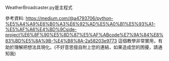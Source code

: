 WeatherBroadcaster.py是主程式



參考資料:
https://medium.com/@a4793706/python-%E5%A4%A9%E6%B0%A3%E6%92%AD%E5%A0%B1%E5%93%A1-%E5%AF%A6%E4%BD%9Cside-project%E6%8F%90%E5%8D%87%E5%AF%ABcode%E7%9A%84%E8%83%BD%E5%8A%9B-%E4%B8%8A-2a58203e9773
這個教學非常實用，有助於理解把想法具現化。(不好意思擅自附上您的連結，如果造成您的困擾，請通知我)


